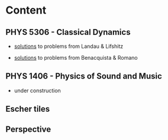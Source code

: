 # Content

## PHYS 5306 - Classical Dynamics

- [solutions](PHYS5306/landau_lifshitz/solutions) to problems from Landau & Lifshitz

- [solutions](PHYS5306/benacquista_romano/solutions/soln_chpt7.pdf) to problems from Benacquista & Romano

## PHYS 1406 - Physics of Sound and Music

- under construction

## Escher tiles

## Perspective
